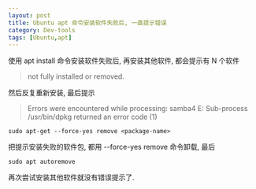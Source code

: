```yaml
---
layout: post
title: Ubuntu apt 命令安装软件失败后, 一直提示错误
category: Dev-tools
tags: [Ubuntu,apt]
---
```


使用 apt install 命令安装软件失败后, 再安装其他软件, 都会提示有 N 个软件

> not fully installed or removed.

然后反复重新安装, 最后提示

>Errors were encountered while processing:
samba4
E: Sub-process /usr/bin/dpkg returned an error code (1)

```shell
sudo apt-get --force-yes remove <package-name>
```

把提示安装失败的软件包, 都用 --force-yes remove 命令卸载, 最后

```shell
sudo apt autoremove
```

再次尝试安装其他软件就没有错误提示了.
